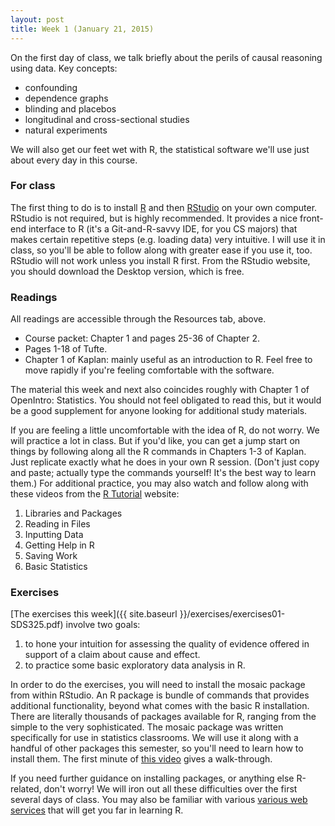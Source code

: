 ```yaml
---
layout: post
title: Week 1 (January 21, 2015)
---
```


On the first day of class, we talk briefly about the perils of causal reasoning using data.  Key concepts:  
* confounding  
* dependence graphs  
* blinding and placebos  
* longitudinal and cross-sectional studies  
* natural experiments  

We will also get our feet wet with R, the statistical software we'll use just about every day in this course.


### For class

The first thing to do is to install [R](http://www.r-project.org) and then [RStudio](http://www.rstudio.org) on your own computer.  RStudio is not required, but is highly recommended.  It provides a nice front-end interface to R (it's a Git-and-R-savvy IDE, for you CS majors) that makes certain repetitive steps (e.g. loading data) very intuitive.   I will use it in class, so you'll be able to follow along with greater ease if you use it, too.  RStudio will not work unless you install R first.  From the RStudio website, you should download the Desktop version, which is free.

### Readings

All readings are accessible through the Resources tab, above.

* Course packet: Chapter 1 and pages 25-36 of Chapter 2.
* Pages 1-18 of Tufte.
* Chapter 1 of Kaplan: mainly useful as an introduction to R.  Feel free to move rapidly if you're feeling comfortable with the software.

The material this week and next also coincides roughly with Chapter 1 of OpenIntro: Statistics.  You should not feel obligated to read this, but it would be a good supplement for anyone looking for additional study materials.

If you are feeling a little uncomfortable with the idea of R, do not worry.  We will practice a lot in class.  But if you'd like, you can get a jump start on things by following along all the R commands in Chapters 1-3 of Kaplan.  Just replicate exactly what he does in your own R session.  (Don't just copy and paste; actually type the commands yourself!  It's the best way to learn them.)  For additional practice, you may also watch and follow along with these videos from the [R Tutorial](http://dist.stat.tamu.edu/pub/rvideos/) website:
1. Libraries and Packages
2. Reading in Files
3. Inputting Data
4. Getting Help in R
5. Saving Work
6. Basic Statistics


### Exercises  
[The exercises this week]({{ site.baseurl }}/exercises/exercises01-SDS325.pdf) involve two goals:  
1. to hone your intuition for assessing the quality of evidence offered in support of a claim about cause and effect.  
2. to practice some basic exploratory data analysis in R.  

In order to do the exercises, you will need to install the mosaic package from within RStudio.  An R package is bundle of commands that provides additional functionality, beyond what comes with the basic R installation.  There are literally thousands of packages available for R, ranging from the simple to the very sophisticated.  The mosaic package was written specifically for use in statistics classrooms.  We will use it along with a handful of other packages this semester, so you'll need to learn how to install them.  The first minute of [this video](https://www.youtube.com/watch?v=u1r5XTqrCTQ) gives a walk-through.

If you need further guidance on installing packages, or anything else R-related, don't worry!  We will iron out all these difficulties over the first several days of class.  You may also be familiar with various [various web services](http://lmgtfy.com/?q=install+package+RStudio) that will get you far in learning R.

